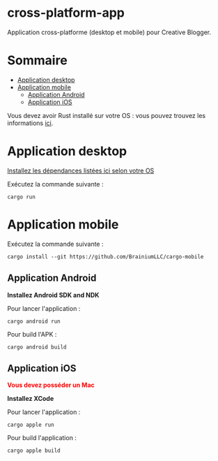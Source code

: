 # cross-platform-app
Application cross-platforme (desktop et mobile) pour Creative Blogger.

# Sommaire
- [Application desktop](#application-desktop)
- [Application mobile](#application-mobile)
    - [Application Android](#application-android)
    - [Application iOS](#application-ios)

Vous devez avoir Rust installé sur votre OS : vous pouvez trouvez les informations [ici](https://www.rust-lang.org/tools/install).

# Application desktop
[Installez les dépendances listées ici selon votre OS](https://dioxuslabs.com/docs/0.3/guide/en/getting_started/desktop.html#platform-specific-dependencies)

Exécutez la commande suivante :
```
cargo run
```

# Application mobile
Exécutez la commande suivante :
```
cargo install --git https://github.com/BrainiumLLC/cargo-mobile
```
## Application Android

**Installez Android SDK and NDK**

Pour lancer l'application :
```
cargo android run
```

Pour build l'APK :
```
cargo android build
```

## Application iOS
<span style="color:red; font-weight:bold">Vous devez posséder un Mac</span>

**Installez XCode**

Pour lancer l'application :
```
cargo apple run
```

Pour build l'application :
```
cargo apple build
```